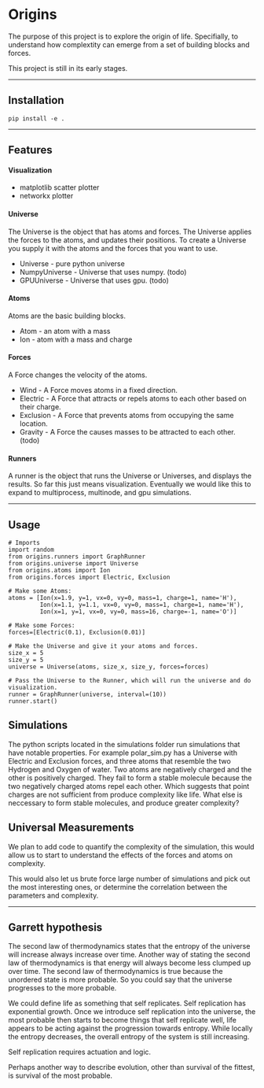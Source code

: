 # Origins
The purpose of this project is to explore the origin of life.
Specifially, to understand how complextity can emerge from a set of building blocks and forces.

This project is still in its early stages.

---

## Installation

```
pip install -e .
```
---

## Features

#### Visualization

- matplotlib scatter plotter
- networkx plotter

#### Universe

The Universe is the object that has atoms and forces.
The Universe applies the forces to the atoms, and updates their positions.
To create a Universe you supply it with the atoms and the forces that you want to use.

- Universe - pure python universe
- NumpyUniverse - Universe that uses numpy. (todo)
- GPUUniverse - Universe that uses gpu. (todo)


#### Atoms

Atoms are the basic building blocks.

- Atom - an atom with a mass
- Ion - atom with a mass and charge


#### Forces

A Force changes the velocity of the atoms.

- Wind - A Force moves atoms in a fixed direction.
- Electric - A Force that attracts or repels atoms to each other based on their charge.
- Exclusion - A Force that prevents atoms from occupying the same location.
- Gravity - A Force the causes masses to be attracted to each other. (todo)

#### Runners

A runner is the object that runs the Universe or Universes, and displays the results.  So far this just means visualization. Eventually we would like this to expand to multiprocess, multinode, and gpu simulations.

---

## Usage

```
# Imports
import random
from origins.runners import GraphRunner
from origins.universe import Universe
from origins.atoms import Ion
from origins.forces import Electric, Exclusion

# Make some Atoms:
atoms = [Ion(x=1.9, y=1, vx=0, vy=0, mass=1, charge=1, name='H'),
         Ion(x=1.1, y=1.1, vx=0, vy=0, mass=1, charge=1, name='H'),
         Ion(x=1, y=1, vx=0, vy=0, mass=16, charge=-1, name='O')]

# Make some Forces:
forces=[Electric(0.1), Exclusion(0.01)]

# Make the Universe and give it your atoms and forces.
size_x = 5
size_y = 5
universe = Universe(atoms, size_x, size_y, forces=forces)

# Pass the Universe to the Runner, which will run the universe and do visualization.
runner = GraphRunner(universe, interval=(10))
runner.start()
```

## Simulations

The python scripts located in the simulations folder run simulations that have notable properties. For example polar_sim.py has a Universe with Electric and Exclusion forces, and three atoms that resemble the two Hydrogen and Oxygen of water. Two atoms are negatively charged and the other is positively charged. They fail to form a stable molecule because the two negatively charged atoms repel each other. Which suggests that point charges are not sufficient from produce complexity like life. What else is neccessary to form stable molecules, and produce greater complexity?


## Universal Measurements

We plan to add code to quantify the complexity of the simulation, this would allow us to start to understand the effects of the forces and atoms on complexity.

This would also let us brute force large number of simulations and pick out the most interesting ones, or determine the correlation between the parameters and complexity.

---

## Garrett hypothesis

The second law of thermodynamics states that the entropy of the universe will increase always increase over time. Another way of stating the second law of thermodynamics is that energy will always become less clumped up over time.  The second law of thermodynamics is true because the unordered state is more probable. So you could say that the universe progresses to the more probable.

We could define life as something that self replicates.  Self replication has exponential growth. Once we introduce self replication into the universe, the most probable then starts to become things that self replicate well, life appears to be acting against the progression towards entropy.  While locally the entropy decreases, the overall entropy of the system is still increasing.

Self replication requires actuation and logic.

Perhaps another way to describe evolution, other than survival of the fittest, is survival of the most probable.
